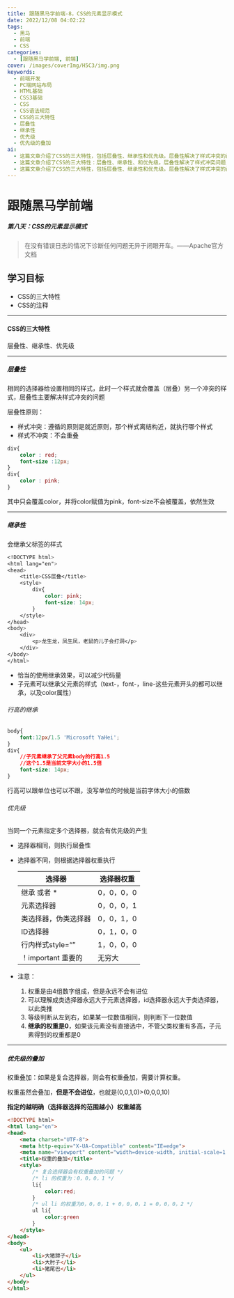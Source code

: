 ```yaml
---
title: 跟随黑马学前端-8，CSS的元素显示模式
date: 2022/12/08 04:02:22
tags:
  - 黑马
  - 前端
  - CSS
categories:
  - [跟随黑马学前端, 前端]
cover: /images/coverImg/H5C3/img.png
keywords:
  - 前端开发
  - PC端网站布局
  - HTML基础
  - CSS3基础
  - CSS
  - CSS语法规范
  - CSS的三大特性
  - 层叠性
  - 继承性
  - 优先级
  - 优先级的叠加
ai:
  - 这篇文章介绍了CSS的三大特性，包括层叠性、继承性和优先级。层叠性解决了样式冲突的问题，根据就近原则确定样式的应用。继承性让子元素可以继承父元素的样式，减少代码量。优先级用于解决同一元素被多个选择器选中时的样式应用问题，通过权重来确定哪个样式优先生效。文章还介绍了权重叠加的情况，指出了选择器越明确权重越高的原则。
  - 这篇文章介绍了CSS的三大特性：层叠性、继承性、和优先级。层叠性解决了样式冲突问题，继承性让子元素可以继承父元素的样式，而优先级决定了当多个样式规则应用于同一元素时，哪个样式规则会生效。文章还提到了如何计算选择器的权重以及权重的叠加。这些知识对于理解和掌握CSS样式的应用非常重要。
  - 这篇文章介绍了CSS的三大特性，包括层叠性、继承性和优先级。层叠性解决了样式冲突的问题，优先采用就近原则。继承性允许子元素继承父元素的样式，有助于减少代码量。文章还解释了优先级的概念，不同选择器的权重决定了哪个样式将被应用，其中ID选择器的权重最高，继承的权重为0。最后，文章提到了权重的叠加问题，复合选择器会叠加权重，选择器越明确，权重越高。
---
```

# 跟随黑马学前端

##### 第八天：CSS的元素显示模式

> 在没有错误日志的情况下诊断任何问题无异于闭眼开车。——Apache官方文档



## 学习目标

* CSS的三大特性
* CSS的注释

---

#### CSS的三大特性

层叠性、继承性、优先级

---

##### 层叠性

相同的选择器给设置相同的样式，此时一个样式就会覆盖（层叠）另一个冲突的样式，层叠性主要解决样式冲突的问题

层叠性原则：

* 样式冲突：遵循的原则是就近原则，那个样式离结构近，就执行哪个样式
* 样式不冲突：不会重叠

~~~CSS
div{
	color : red;
    font-size :12px;
}
div{
	color : pink;
}
~~~

其中只会覆盖color，并将color赋值为pink，font-size不会被覆盖，依然生效

---

##### 继承性

会继承父标签的样式

~~~CSS
<!DOCTYPE html>
<html lang="en">
<head>
    <title>CSS层叠</title>
    <style>
        div{
            color: pink;
            font-size: 14px;
        }
    </style>
</head>
<body>
    <div>
        <p>龙生龙，凤生凤，老鼠的儿子会打洞</p>
    </div>
</body>
</html>
~~~

* 恰当的使用继承效果，可以减少代码量
* 子元素可以继承父元素的样式（text-，font-，line-这些元素开头的都可以继承，以及color属性）

###### 行高的继承

~~~~CSS
body{
	font:12px/1.5 'Microsoft YaHei';
}
div{
	//子元素继承了父元素body的行高1.5
    //这个1.5是当前文字大小的1.5倍
	font-size: 14px;
}
~~~~

行高可以跟单位也可以不跟，没写单位的时候是当前字体大小的倍数

###### 优先级

当同一个元素指定多个选择器，就会有优先级的产生

* 选择器相同，则执行层叠性

* 选择器不同，则根据选择器权重执行

  | 选择器               | 选择器权重 |
  | -------------------- | ---------- |
  | 继承 或者 *          | 0，0，0，0 |
  | 元素选择器           | 0，0，0，1 |
  | 类选择器，伪类选择器 | 0，0，1，0 |
  | ID选择器             | 0，1，0，0 |
  | 行内样式style=“”     | 1，0，0，0 |
  | ！important 重要的   | 无穷大     |

* 注意：

  1. 权重是由4组数字组成，但是永远不会有进位
  2. 可以理解成类选择器永远大于元素选择器，id选择器永远大于类选择器，以此类推
  3. 等级判断从左到右，如果某一位数值相同，则判断下一位数值
  4. **继承的权重是0**，如果该元素没有直接选中，不管父类权重有多高，子元素得到的权重都是0

---

##### 优先级的叠加

权重叠加：如果是复合选择器，则会有权重叠加，需要计算权重。

权重虽然会叠加，**但是不会进位**，也就是(0,0,1,0)>(0,0,0,10)

**指定的越明确（选择器选择的范围越小）权重越高**

~~~HTML
<!DOCTYPE html>
<html lang="en">
<head>
    <meta charset="UTF-8">
    <meta http-equiv="X-UA-Compatible" content="IE=edge">
    <meta name="viewport" content="width=device-width, initial-scale=1.0">
    <title>权重的叠加</title>
    <style>
        /* 复合选择器会有权重叠加的问题 */
        /* li 的权重为：0，0，0，1 */
        li{
            color:red;
        }
        /* ul li 的权重为0，0，0，1 + 0，0，0，1 = 0，0，0，2 */
        ul li{
            color:green
        }
    </style>
</head>
<body>
    <ul>
        <li>大猪蹄子</li>
        <li>大肘子</li>
        <li>猪尾巴</li>
    </ul>
</body>
</html>
~~~
